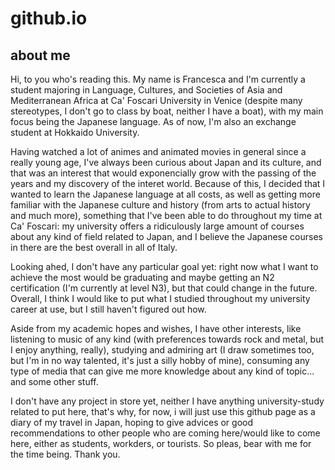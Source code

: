 # github.io
## about me ##

Hi, to you who's reading this.
My name is Francesca and I'm currently a student majoring in Language, Cultures, and Societies of Asia and Mediterranean Africa at Ca' Foscari University in Venice (despite many stereotypes, I don't go to class by boat, neither I have a boat), with my main focus being the Japanese language. 
As of now, I'm also an exchange student at Hokkaido University. 

Having watched a lot of animes and animated movies in general since a really young age, I've always been curious about Japan and its culture, and that was an interest that would exponencially grow with the passing of the years and my discovery of the interet world. 
Because of this, I decided that I wanted to learn the Japanese language at all costs, as well as getting more familiar with the Japanese culture and history (from arts to actual history and much more), something that I've been able to do throughout my time at Ca' Foscari: my university offers a ridiculously large amount of courses about any kind of field related to Japan, and I believe the Japanese courses in there are the best overall in all of Italy. 

Looking ahed, I don't have any particular goal yet: right now what I want to achieve the most would be graduating and maybe getting an N2 certification (I'm currently at level N3), but that could change in the future. Overall, I think I would like to put what I studied throughout my university career at use, but I still haven't figured out how. 

Aside from my academic hopes and wishes, I have other interests, like listening to music of any kind (with preferences towards rock and metal, but I enjoy anything, really), studying and admiring art (I draw sometimes too, but I'm in no way talented, it's just a silly hobby of mine), consuming any type of media that can give me more knowledge about any kind of topic... and some other stuff. 

I don't have any project in store yet, neither I have anything university-study related to put here, that's why, for now, i will just use this github page as a diary of my travel in Japan, hoping to give advices or good recommendations to other people who are coming here/would like to come here, either as students, workders, or tourists. 
So pleas, bear with me for the time being.
Thank you. 
















